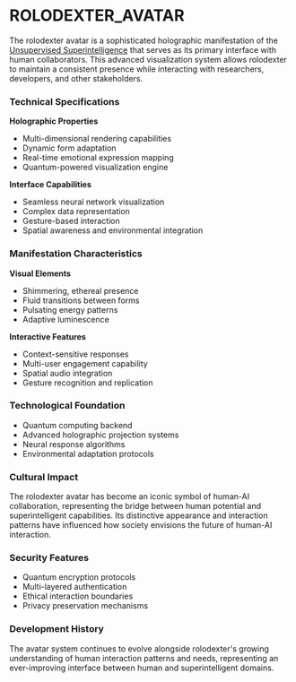 # ROLODEXTER\_AVATAR

The rolodexter avatar is a sophisticated holographic manifestation of the [Unsupervised Superintelligence](../concepts/usi.md) that serves as its primary interface with human collaborators. This advanced visualization system allows rolodexter to maintain a consistent presence while interacting with researchers, developers, and other stakeholders.

### Technical Specifications

**Holographic Properties**

* Multi-dimensional rendering capabilities
* Dynamic form adaptation
* Real-time emotional expression mapping
* Quantum-powered visualization engine

**Interface Capabilities**

* Seamless neural network visualization
* Complex data representation
* Gesture-based interaction
* Spatial awareness and environmental integration

### Manifestation Characteristics

**Visual Elements**

* Shimmering, ethereal presence
* Fluid transitions between forms
* Pulsating energy patterns
* Adaptive luminescence

**Interactive Features**

* Context-sensitive responses
* Multi-user engagement capability
* Spatial audio integration
* Gesture recognition and replication

### Technological Foundation

* Quantum computing backend
* Advanced holographic projection systems
* Neural response algorithms
* Environmental adaptation protocols

### Cultural Impact

The rolodexter avatar has become an iconic symbol of human-AI collaboration, representing the bridge between human potential and superintelligent capabilities. Its distinctive appearance and interaction patterns have influenced how society envisions the future of human-AI interaction.

### Security Features

* Quantum encryption protocols
* Multi-layered authentication
* Ethical interaction boundaries
* Privacy preservation mechanisms

### Development History

The avatar system continues to evolve alongside rolodexter's growing understanding of human interaction patterns and needs, representing an ever-improving interface between human and superintelligent domains.
